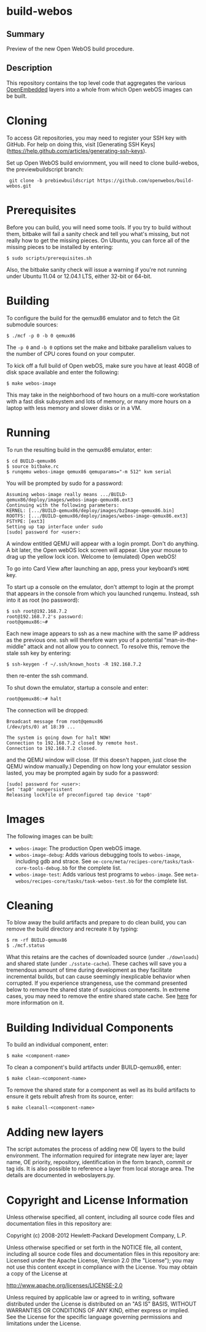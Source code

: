 build-webos
===========

Summary
-------
Preview of the new Open WebOS build procedure. 

Description
-----------
This repository contains the top level code that aggregates the various [OpenEmbedded](http://openembedded.org) layers into a whole from which Open webOS images can be built.

Cloning
=======
To access Git repositories, you may need to register your SSH key with GitHub. For help on doing this, visit [Generating SSH Keys] (https://help.github.com/articles/generating-ssh-keys). 

Set up Open WebOS build enviornment, you will need to clone build-webos, the previewbuildscript branch:

     git clone -b prebiewbuildscript https://github.com/openwebos/build-webos.git


Prerequisites
=============
Before you can build, you will need some tools.  If you try to build without them, bitbake will fail a sanity check and tell you what's missing, but not really how to get the missing pieces. On Ubuntu, you can force all of the missing pieces to be installed by entering:

    $ sudo scripts/prerequisites.sh

Also, the bitbake sanity check will issue a warning if you're not running under Ubuntu 11.04 or 12.04.1 LTS, either 32-bit or 64-bit.


Building
========
To configure the build for the qemux86 emulator and to fetch the Git submodule sources:

    $ ./mcf -p 0 -b 0 qemux86

The `-p 0` and `-b 0` options set the make and bitbake parallelism values to the number of CPU cores found on your computer.

To kick off a full build of Open webOS, make sure you have at least 40GB of disk space available and enter the following:

    $ make webos-image

This may take in the neighborhood of two hours on a multi-core workstation with a fast disk subsystem and lots of memory, or many more hours on a laptop with less memory and slower disks or in a VM.


Running
=======
To run the resulting build in the qemux86 emulator, enter:

    $ cd BUILD-qemux86
    $ source bitbake.rc 
    $ runqemu webos-image qemux86 qemuparams="-m 512" kvm serial

You will be prompted by sudo for a password:

    Assuming webos-image really means .../BUILD-qemux86/deploy/images/webos-image-qemux86.ext3
    Continuing with the following parameters:
    KERNEL: [.../BUILD-qemux86/deploy/images/bzImage-qemux86.bin]
    ROOTFS: [.../BUILD-qemux86/deploy/images/webos-image-qemux86.ext3]
    FSTYPE: [ext3]
    Setting up tap interface under sudo
    [sudo] password for <user>: 

A window entitled QEMU will appear with a login prompt. Don't do anything. A bit later, the Open webOS lock screen will appear. Use your mouse to drag up the yellow lock icon. Welcome to (emulated) Open webOS!

To go into Card View after launching an app, press your keyboard’s `HOME` key. 

To start up a console on the emulator, don't attempt to login at the prompt that appears in the console from which you launched runqemu. Instead, ssh into it as root (no password):

    $ ssh root@192.168.7.2
    root@192.168.7.2's password:
    root@qemux86:~#

Each new image appears to ssh as a new machine with the same IP address as the previous one. ssh will therefore warn you of a potential "man-in-the-middle" attack and not allow you to connect. To resolve this, remove the stale ssh key by entering:

    $ ssh-keygen -f ~/.ssh/known_hosts -R 192.168.7.2

then re-enter the ssh command. 

To shut down the emulator, startup a console and enter:

    root@qemux86:~# halt

The connection will be dropped:

    Broadcast message from root@qemux86
	(/dev/pts/0) at 18:39 ...

    The system is going down for halt NOW!
    Connection to 192.168.7.2 closed by remote host.
    Connection to 192.168.7.2 closed.

and the QEMU window will close. (If this doesn't happen, just close the QEMU window manually.) Depending on how long your emulator session lasted, you may be prompted again by sudo for a password:

    [sudo] password for <user>: 
    Set 'tap0' nonpersistent
    Releasing lockfile of preconfigured tap device 'tap0'


Images
======
The following images can be built: 

- `webos-image`: The production Open webOS image.
- `webos-image-debug`: Adds various debugging tools to `webos-image`, including gdb and strace. See `oe-core/meta/recipes-core/tasks/task-core-tools-debug.bb` for the complete list.
- `webos-image-test`: Adds various test programs to `webos-image`. See `meta-webos/recipes-core/tasks/task-webos-test.bb` for the complete list.

Cleaning
========
To blow away the build artifacts and prepare to do clean build, you can remove the build directory and recreate it by typing:

    $ rm -rf BUILD-qemux86
    $ ./mcf.status

What this retains are the caches of downloaded source (under `./downloads`) and shared state (under `./sstate-cache`). These caches will save you a tremendous amount of time during development as they facilitate incremental builds, but can cause seemingly inexplicable behavior when corrupted. If you experience strangeness, use the command presented below to remove the shared state of suspicious components. In extreme cases, you may need to remove the entire shared state cache. See [here](http://www.yoctoproject.org/docs/latest/poky-ref-manual/poky-ref-manual.html#shared-state-cache) for more information on it.


Building Individual Components
==============================
To build an individual component, enter:

    $ make <component-name>

To clean a component's build artifacts under BUILD-qemux86, enter:

    $ make clean-<component-name>

To remove the shared state for a component as well as its build artifacts to ensure it gets rebuilt afresh from its source, enter:
 
    $ make cleanall-<component-name>

Adding new layers
=================
The script automates the process of adding new OE layers to the build environment.  The information required for integrate new layer are; layer name, OE priority, repository, identification in the form branch, commit or tag ids. It is also possible to reference a layer from local storage area.  The details are documented in weboslayers.py.

Copyright and License Information
=================================
Unless otherwise specified, all content, including all source code files and
documentation files in this repository are:

Copyright (c) 2008-2012 Hewlett-Packard Development Company, L.P.

Unless otherwise specified or set forth in the NOTICE file, all content,
including all source code files and documentation files in this repository are:
Licensed under the Apache License, Version 2.0 (the "License");
you may not use this content except in compliance with the License.
You may obtain a copy of the License at

http://www.apache.org/licenses/LICENSE-2.0

Unless required by applicable law or agreed to in writing, software
distributed under the License is distributed on an "AS IS" BASIS,
WITHOUT WARRANTIES OR CONDITIONS OF ANY KIND, either express or implied.
See the License for the specific language governing permissions and
limitations under the License.
